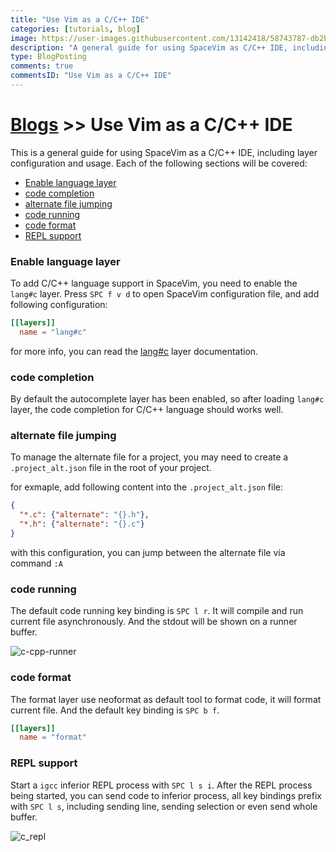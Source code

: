 ```yaml
---
title: "Use Vim as a C/C++ IDE"
categories: [tutorials, blog]
image: https://user-images.githubusercontent.com/13142418/58743787-db2bee80-846a-11e9-9b19-17202ac542c9.png
description: "A general guide for using SpaceVim as C/C++ IDE, including layer configuration, requiems installation and usage."
type: BlogPosting
comments: true
commentsID: "Use Vim as a C/C++ IDE"
---
```


# [Blogs](../blog/) >> Use Vim as a C/C++ IDE

This is a general guide for using SpaceVim as a C/C++ IDE, including layer configuration and usage. 
Each of the following sections will be covered:

<!-- vim-markdown-toc GFM -->

- [Enable language layer](#enable-language-layer)
- [code completion](#code-completion)
- [alternate file jumping](#alternate-file-jumping)
- [code running](#code-running)
- [code format](#code-format)
- [REPL support](#repl-support)

<!-- vim-markdown-toc -->

### Enable language layer

To add C/C++ language support in SpaceVim, you need to enable the `lang#c` layer. Press `SPC f v d` to open
SpaceVim configuration file, and add following configuration:

```toml
[[layers]]
  name = "lang#c"
```

for more info, you can read the [lang#c](../layers/lang/c/) layer documentation.

### code completion

By default the autocomplete layer has been enabled, so after loading `lang#c` layer, the code completion
for C/C++ language should works well.


### alternate file jumping

To manage the alternate file for a project, you may need to create a `.project_alt.json` file in the root of your
project.

for exmaple, add following content into the `.project_alt.json` file:

```json
{
  "*.c": {"alternate": "{}.h"},
  "*.h": {"alternate": "{}.c"}
}
```

with this configuration, you can jump between the alternate file via command `:A`


### code running

The default code running key binding is `SPC l r`. It will compile and run current file asynchronously.
And the stdout will be shown on a runner buffer.

![c-cpp-runner](https://user-images.githubusercontent.com/13142418/58743787-db2bee80-846a-11e9-9b19-17202ac542c9.png)


### code format

The format layer use neoformat as default tool to format code, it will format current file.
And the default key binding is `SPC b f`.

```toml
[[layers]]
  name = "format"
```

### REPL support

Start a `igcc` inferior REPL process with `SPC l s i`. After the REPL process being started, you can
send code to inferior process, all key bindings prefix with `SPC l s`, including sending line, sending selection or even
send whole buffer.

![c_repl](https://user-images.githubusercontent.com/13142418/58744043-28aa5a80-846f-11e9-94c1-e6927696e662.png)
